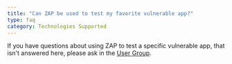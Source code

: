 ```yaml
---
title: "Can ZAP be used to test my favorite vulnerable app?"
type: faq
category: Technologies Supported
---
```


If you have questions about using ZAP to test a specific vulnerable app, that
isn't answered here, please ask in the [User
Group](https://groups.google.com/forum/#!forum/zaproxy-users).